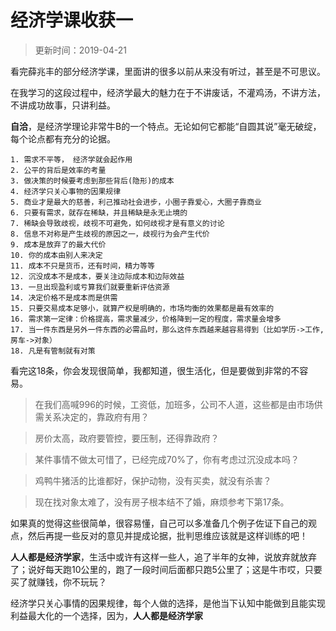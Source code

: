 # 经济学课收获一

> 更新时间：2019-04-21

看完薛兆丰的部分经济学课，里面讲的很多以前从来没有听过，甚至是不可思议。

在我学习的这段过程中，经济学最大的魅力在于不讲废话，不灌鸡汤，不讲方法，不讲成功故事，只讲利益。

**自洽**，是经济学理论非常牛B的一个特点。无论如何它都能“自圆其说”毫无破绽，每个论点都有充分的论据。

```
1. 需求不平等， 经济学就会起作用
2. 公平的背后是效率的考量
3. 做决策的时候要考虑到那些背后(隐形)的成本
4. 经济学只关心事物的因果规律
5. 商业才是最大的慈善，利己推动社会进步，小圈子靠爱心，大圈子靠商业
6. 只要有需求，就存在稀缺，并且稀缺是永无止境的
7. 稀缺会导致歧视，歧视不可避免，如何歧视才是有意义的讨论
8. 信息不对称是产生歧视的原因之一，歧视行为会产生代价
9. 成本是放弃了的最大代价
10. 你的成本由别人来决定
11. 成本不只是货币，还有时间，精力等等
12. 沉没成本不是成本，要关注边际成本和边际效益
13. 一旦出现盈利或亏算我们就要重新评估资源
14. 决定价格不是成本而是供需
15. 只要交易成本足够小，就算产权是明确的，市场均衡的效果都是最有效率的
16. 需求第一定律：价格提高，需求量减少，价格降到一定的程度，需求量会增多
17. 当一件东西是另外一件东西的必需品时，那么这件东西越来越容易得到（比如学历->工作,房车->对象）
18. 凡是有管制就有对策
```

看完这18条，你会发现很简单，我都知道，很生活化，但是要做到非常的不容易。

> 在我们高喊996的时候，工资低，加班多，公司不人道，这些都是由市场供需关系决定的，靠政府有用？

> 房价太高，政府要管控，要压制，还得靠政府？

> 某件事情不做太可惜了，已经完成70%了，你有考虑过沉没成本吗？

> 鸡鸭牛猪活的比谁都好，保护动物，没有买卖，就没有杀害？

> 现在找对象太难了，没有房子根本结不了婚，麻烦参考下第17条。

如果真的觉得这些很简单，很容易懂，自己可以多准备几个例子佐证下自己的观点，然后再提一些反对的意见并提成论据，批判思维应该就是这样训练的吧！

**人人都是经济学家**，生活中或许有这样一些人，追了半年的女神，说放弃就放弃了；说好每天跑10公里的，跑了一段时间后面都只跑5公里了；这是牛市哎，只要买了就赚钱，你不玩玩？

经济学只关心事情的因果规律，每个人做的选择，是他当下认知中能做到且能实现利益最大化的一个选择，因为，**人人都是经济学家**